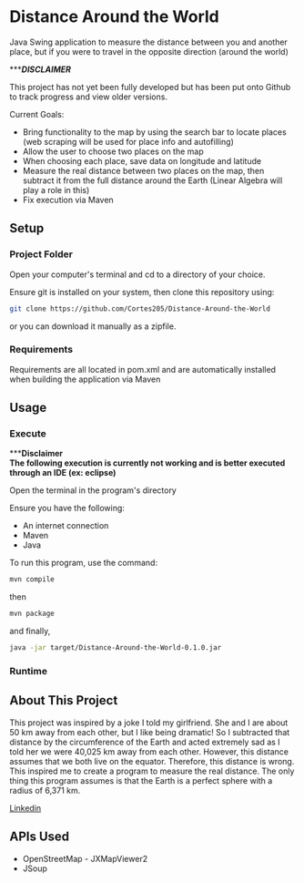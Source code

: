 # Distance Around the World
Java Swing application to measure the distance between you and another
place, but if you were to travel in the opposite direction (around the world)

******DISCLAIMER***

This project has not yet been fully developed but has been
put onto Github to track progress and view older versions.

Current Goals:

* Bring functionality to the map by using the search bar
to locate places (web scraping will be used for place info and autofilling)
* Allow the user to choose two places on the map
* When choosing each place, save data on longitude and latitude
* Measure the real distance between two places on the map, then
subtract it from the full distance around the Earth (Linear Algebra will play a role in this)
* Fix execution via Maven

## Setup

### Project Folder
Open your computer's terminal and cd to a directory of your choice.

Ensure git is installed on your system, then clone this repository using:

```sh
git clone https://github.com/Cortes205/Distance-Around-the-World
```

or you can download it manually as a zipfile.

### Requirements
Requirements are all located in pom.xml and are automatically installed when building the application via Maven

## Usage

### Execute
*********Disclaimer******
<br>**The following execution is currently not working and is 
better executed through an IDE (ex: eclipse)**

Open the terminal in the program's directory

Ensure you have the following:
* An internet connection
* Maven
* Java

To run this program, use the command:

```sh
mvn compile
```

then

```sh
mvn package
```

and finally,

```sh
java -jar target/Distance-Around-the-World-0.1.0.jar
```

### Runtime


## About This Project
This project was inspired by a joke I told my girlfriend. She and 
I are about 50 km away from each other, but I like being dramatic! So I subtracted
that distance by the circumference of the Earth and acted extremely sad as I told her we were 40,025 km
away from each other. However, this distance assumes that we both live on the equator. Therefore,
this distance is wrong. This inspired me to create a program to measure the real distance. The only
thing this program assumes is that the Earth is a perfect sphere with a radius of 6,371 km.

[Linkedin](https://www.linkedin.com/in/cortes205/)

## APIs Used
* OpenStreetMap - JXMapViewer2
* JSoup
